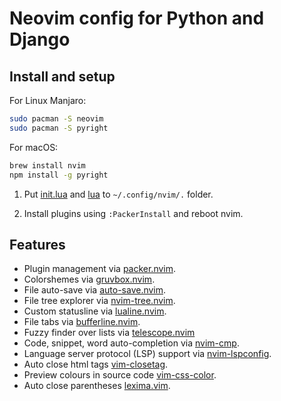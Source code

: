 # Neovim config for Python and Django

## Install and setup
For Linux Manjaro:

```sh
sudo pacman -S neovim
sudo pacman -S pyright
```
For macOS:

```sh
brew install nvim
npm install -g pyright
```

1) Put [init.lua](init.lua) and [lua](lua)  to `~/.config/nvim/.` folder.

2) Install plugins using `:PackerInstall` and reboot nvim.

## Features

+ Plugin management via [packer.nvim](https://github.com/wbthomason/packer.nvim).
+ Colorshemes via [gruvbox.nvim](https://github.com/ellisonleao/gruvbox.nvim).
+ File auto-save via [auto-save.nvim](https://github.com/Pocco81/auto-save.nvim).
+ File tree explorer via [nvim-tree.nvim](https://github.com/nvim-tree/nvim-tree.lua).
+ Custom statusline via [lualine.nvim](https://github.com/nvim-lualine/lualine.nvim).
+ File tabs via [bufferline.nvim](https://github.com/akinsho/bufferline.nvim).
+ Fuzzy finder over lists via [telescope.nvim](https://github.com/nvim-telescope/telescope.nvim)
+ Code, snippet, word auto-completion via [nvim-cmp](https://github.com/hrsh7th/nvim-cmp).
+ Language server protocol (LSP) support via [nvim-lspconfig](https://github.com/neovim/nvim-lspconfig).
+ Auto close html tags [vim-closetag](https://github.com/alvan/vim-closetag).
+ Preview colours in source code [vim-css-color](https://github.com/ap/vim-css-color).
+ Auto close parentheses [lexima.vim](https://github.com/cohama/lexima.vim).
